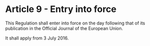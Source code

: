 # Article 9 - Entry into force


This Regulation shall enter into force on the day following that of its publication in the Official Journal of the European Union.

It shall apply from 3 July 2016.
